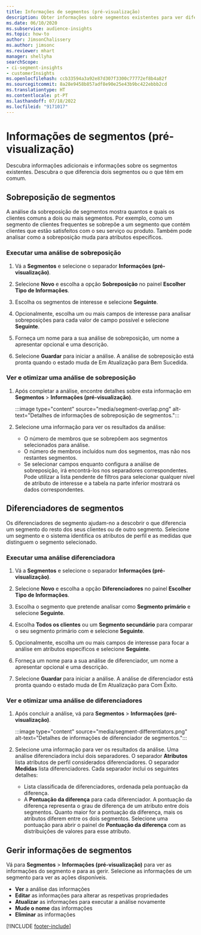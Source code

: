 ```yaml
---
title: Informações de segmentos (pré-visualização)
description: Obter informações sobre segmentos existentes para ver diferenças e pontos em comum.
ms.date: 06/10/2020
ms.subservice: audience-insights
ms.topic: how-to
author: JimsonChalissery
ms.author: jimsonc
ms.reviewer: mhart
manager: shellyha
searchScope:
- ci-segment-insights
- customerInsights
ms.openlocfilehash: ccb33594a3a92e87d307f3300c77772ef8b4a82f
ms.sourcegitcommit: 8a28e9458b857adf8e90e25e43b9bc422ebbb2cd
ms.translationtype: HT
ms.contentlocale: pt-PT
ms.lasthandoff: 07/18/2022
ms.locfileid: "9171017"
---
```

# <a name="segment-insights-preview"></a>Informações de segmentos (pré-visualização)

Descubra informações adicionais e informações sobre os segmentos existentes. Descubra o que diferencia dois segmentos ou o que têm em comum.

## <a name="segment-overlap"></a>Sobreposição de segmentos

A análise da sobreposição de segmentos mostra quantos e quais os clientes comuns a dois ou mais segmentos. Por exemplo, como um segmento de clientes frequentes se sobrepõe a um segmento que contém clientes que estão satisfeitos com o seu serviço ou produto.
Também pode analisar como a sobreposição muda para atributos específicos.

### <a name="run-an-overlap-analysis"></a>Executar uma análise de sobreposição

1. Vá a **Segmentos** e selecione o separador **Informações (pré-visualização)**.

1. Selecione **Novo** e escolha a opção **Sobreposição** no painel **Escolher Tipo de Informações**.

1. Escolha os segmentos de interesse e selecione **Seguinte**.

1. Opcionalmente, escolha um ou mais campos de interesse para analisar sobreposições para cada valor de campo possível e selecione **Seguinte**.

1. Forneça um nome para a sua análise de sobreposição, um nome a apresentar opcional e uma descrição.

1. Selecione **Guardar** para iniciar a análise. A análise de sobreposição está pronta quando o estado muda de Em Atualização para Bem Sucedida.

### <a name="view-and-optimize-an-overlap-analysis"></a>Ver e otimizar uma análise de sobreposição

1. Após completar a análise, encontre detalhes sobre esta informação em **Segmentos** > **Informações (pré-visualização)**.

   :::image type="content" source="media/segment-overlap.png" alt-text="Detalhes de informações de sobreposição de segmentos.":::

1. Selecione uma informação para ver os resultados da análise:

   - O número de membros que se sobrepõem aos segmentos selecionados para análise.
   - O número de membros incluídos num dos segmentos, mas não nos restantes segmentos.
   - Se selecionar campos enquanto configura a análise de sobreposição, irá encontrá-los nos separadores correspondentes. Pode utilizar a lista pendente de filtros para selecionar qualquer nível de atributo de interesse e a tabela na parte inferior mostrará os dados correspondentes.

## <a name="segment-differentiators"></a>Diferenciadores de segmentos

Os diferenciadores de segmento ajudam-no a descobrir o que diferencia um segmento do resto dos seus clientes ou de outro segmento. Selecione um segmento e o sistema identifica os atributos de perfil e as medidas que distinguem o segmento selecionado.

### <a name="run-a-differentiator-analysis"></a>Executar uma análise diferenciadora

1. Vá a **Segmentos** e selecione o separador **Informações (pré-visualização)**.

1. Selecione **Novo** e escolha a opção **Diferenciadores** no painel **Escolher Tipo de Informações**.

1. Escolha o segmento que pretende analisar como **Segmento primário** e selecione **Seguinte**.

1. Escolha **Todos os clientes** ou um **Segmento secundário** para comparar o seu segmento primário com e selecione **Seguinte**.

1. Opcionalmente, escolha um ou mais campos de interesse para focar a análise em atributos específicos e selecione **Seguinte**.

1. Forneça um nome para a sua análise de diferenciador, um nome a apresentar opcional e uma descrição.

1. Selecione **Guardar** para iniciar a análise. A análise de diferenciador está pronta quando o estado muda de Em Atualização para Com Êxito.

### <a name="view-and-optimize-a-differentiators-analysis"></a>Ver e otimizar uma análise de diferenciadores

1. Após concluir a análise, vá para **Segmentos** > **Informações (pré-visualização)**.

   :::image type="content" source="media/segment-differentiators.png" alt-text="Detalhes de informações de diferenciador de segmentos.":::

1. Selecione uma informação para ver os resultados da análise. Uma análise diferenciadora inclui dois separadores. O separador **Atributos** lista atributos de perfil considerados diferenciadores. O separador **Medidas** lista diferenciadores. Cada separador inclui os seguintes detalhes:

   - Lista classificada de diferenciadores, ordenada pela pontuação da diferença.
   - A **Pontuação da diferença** para cada diferenciador. A pontuação da diferença representa o grau de diferença de um atributo entre dois segmentos. Quanto maior for a pontuação da diferença, mais os atributos diferem entre os dois segmentos. Selecione uma pontuação para abrir o painel de **Pontuação da diferença** com as distribuições de valores para esse atributo.

## <a name="manage-segment-insights"></a>Gerir informações de segmentos

Vá para **Segmentos** > **Informações (pré-visualização)** para ver as informações do segmento e para as gerir. Selecione as informações de um segmento para ver as ações disponíveis.

- **Ver** a análise das informações
- **Editar** as informações para alterar as respetivas propriedades
- **Atualizar** as informações para executar a análise novamente
- **Mude o nome** das informações
- **Eliminar** as informações

[!INCLUDE [footer-include](includes/footer-banner.md)]
